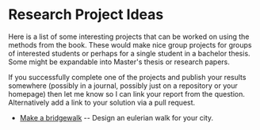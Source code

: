 # Research Project Ideas

Here is a list of some interesting projects that can be worked on using the methods from the book. 
These would make nice group projects for groups of interested students or perhaps for a single student in a bachelor thesis. 
Some might be expandable into Master's thesis or research papers.

If you successfully complete one of the projects and publish your results somewhere (possibly in a journal, possibly just on a repository 
or your homepage) then let me know so I can link your report from the question. Alternatively add a link to your solution via a pull request. 

* [Make a bridgewalk](bridgewalk.md) -- Design an eulerian walk for your city.
  

